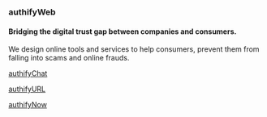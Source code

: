 ### authifyWeb

#### Bridging the digital trust gap between companies and consumers.


We design online tools and services to help consumers, prevent them from falling into scams and online frauds.

[authifyChat](https://authifyweb.github.io/authifyChat/)

[authifyURL](https://authifyweb.github.io/authifyURL/)

[authifyNow](https://github.com/authifyWeb/authifyNow/releases)
